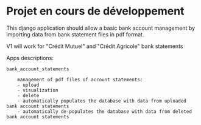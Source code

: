 # **Projet en cours de développement**

This django application should allow a basic bank account management by importing data from bank statement files in pdf format.

V1 will work for "Crédit Mutuel" and "Crédit Agricole" bank statements

Apps descriptions:

    bank_account_statements

        management of pdf files of account statements:
        - upload 
        - visualization
        - delete
        - automatically populates the database with data from uploaded bank account statements
        - automatically de-populates the database with data from deleted bank account statements